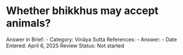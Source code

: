# Whether bhikkhus may accept animals?

Answer in Brief: -
 Category: Vināya
Sutta References: -
Answer: -
Date Entered: April 6, 2025
Review Status: Not started
